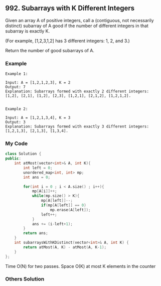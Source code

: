 ## 992. Subarrays with K Different Integers

Given an array A of positive integers, call a (contiguous, not necessarily distinct) subarray of A good if the number of different integers in that subarray is exactly K.

(For example, [1,2,3,1,2] has 3 different integers: 1, 2, and 3.)

Return the number of good subarrays of A.

### Example
```
Example 1:

Input: A = [1,2,1,2,3], K = 2
Output: 7
Explanation: Subarrays formed with exactly 2 different integers: [1,2], [2,1], [1,2], [2,3], [1,2,1], [2,1,2], [1,2,1,2].


Example 2:

Input: A = [1,2,1,3,4], K = 3
Output: 3
Explanation: Subarrays formed with exactly 3 different integers: [1,2,1,3], [2,1,3], [1,3,4].
```

### My Code
```c++
class Solution {
public:
    int atMost(vector<int>& A, int K){
        int left = 0;
        unordered_map<int, int> mp;
        int ans = 0;
        
        for(int i = 0 ; i < A.size() ; i++){
            mp[A[i]]++;
            while(mp.size() > K){
                mp[A[left]]--;
                if(mp[A[left]] == 0)
                    mp.erase(A[left]);
                left++;
            }
            ans += (i-left+1);
        }
        return ans;
    }
    int subarraysWithKDistinct(vector<int>& A, int K) {
        return atMost(A, K) - atMost(A, K-1);
    }
};
```
Time O(N) for two passes.
Space O(K) at most K elements in the counter


### Others Solution
```c++
```

